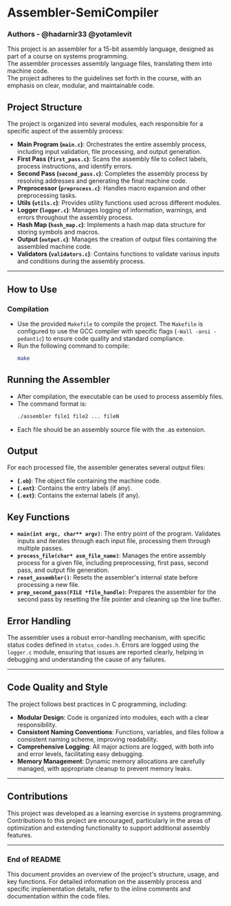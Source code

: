 # Assembler-SemiCompiler

### Authors - @hadarnir33 @yotamlevit

This project is an assembler for a 15-bit assembly language, designed as part of a course on systems programming.
<br>
The assembler processes assembly language files, translating them into machine code.
<br>
The project adheres to the guidelines set forth in the course, with an emphasis on clear, modular, and maintainable code.


## Project Structure

The project is organized into several modules, each responsible for a specific aspect of the assembly process:

- **Main Program (`main.c`)**: Orchestrates the entire assembly process, including input validation, file processing, and output generation.
- **First Pass (`first_pass.c`)**: Scans the assembly file to collect labels, process instructions, and identify errors.
- **Second Pass (`second_pass.c`)**: Completes the assembly process by resolving addresses and generating the final machine code.
- **Preprocessor (`preprocess.c`)**: Handles macro expansion and other preprocessing tasks.
- **Utils (`utils.c`)**: Provides utility functions used across different modules.
- **Logger (`logger.c`)**: Manages logging of information, warnings, and errors throughout the assembly process.
- **Hash Map (`hash_map.c`)**: Implements a hash map data structure for storing symbols and macros.
- **Output (`output.c`)**: Manages the creation of output files containing the assembled machine code.
- **Validators (`validators.c`)**: Contains functions to validate various inputs and conditions during the assembly process.

---

## How to Use

### Compilation

- Use the provided `Makefile` to compile the project. The `Makefile` is configured to use the GCC compiler with specific flags (`-Wall -ansi -pedantic`) to ensure code quality and standard compliance.
- Run the following command to compile:
  ```bash
  make
  ```

## Running the Assembler

- After compilation, the executable can be used to process assembly files.
- The command format is:
  ```bash
  ./assembler file1 file2 ... fileN
    ```
- Each file should be an assembly source file with the .as extension.


## Output
For each processed file, the assembler generates several output files:
- **(`.ob`)**: The object file containing the machine code.
- **(`.ent`)**: Contains the entry labels (if any).
- **(`.ext`)**: Contains the external labels (if any).


## Key Functions

- **`main(int argc, char** argv)`**: The entry point of the program. Validates inputs and iterates through each input file, processing them through multiple passes.
- **`process_file(char* asm_file_name)`**: Manages the entire assembly process for a given file, including preprocessing, first pass, second pass, and output file generation.
- **`reset_assembler()`**: Resets the assembler's internal state before processing a new file.
- **`prep_second_pass(FILE *file_handle)`**: Prepares the assembler for the second pass by resetting the file pointer and cleaning up the line buffer.



## Error Handling

The assembler uses a robust error-handling mechanism, with specific status codes defined in `status_codes.h`. Errors are logged using the `logger.c` module, ensuring that issues are reported clearly, helping in debugging and understanding the cause of any failures.

---

## Code Quality and Style

The project follows best practices in C programming, including:

- **Modular Design**: Code is organized into modules, each with a clear responsibility.
- **Consistent Naming Conventions**: Functions, variables, and files follow a consistent naming scheme, improving readability.
- **Comprehensive Logging**: All major actions are logged, with both info and error levels, facilitating easy debugging.
- **Memory Management**: Dynamic memory allocations are carefully managed, with appropriate cleanup to prevent memory leaks.

---

## Contributions

This project was developed as a learning exercise in systems programming. Contributions to this project are encouraged, particularly in the areas of optimization and extending functionality to support additional assembly features.

---

### End of README

This document provides an overview of the project's structure, usage, and key functions. For detailed information on the assembly process and specific implementation details, refer to the inline comments and documentation within the code files.

